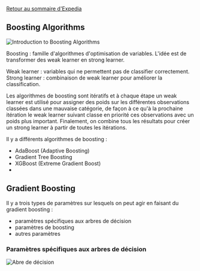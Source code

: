 
[Retour au sommaire d'Expedia](expedia_sommaire.md)

## Boosting Algorithms
![Introduction to Boosting Algorithms](http://www.analyticsvidhya.com/blog/2015/11/quick-introduction-boosting-algorithms-machine-learning/)

Boosting : famille d'algorithmes d'optimisation de variables. L'idée est de transformer des weak learner en strong learner.

Weak learner : variables qui ne permettent pas de classifier correctement.
Strong learner : combinaison de weak learner pour améliorer la classification.

Les algorithmes de boosting sont itératifs et à chaque étape un weak learner est utilisé pour assigner des poids sur les différentes observations classées dans une mauvaise catégorie, de façon à ce qu'à la prochaine itération le weak learner suivant classe en priorité ces observations avec un poids plus important.
Finalement, on combine tous les résultats pour créer un strong learner à partir de toutes les itérations.

Il y a différents algorithmes de boosting : 
* AdaBoost (Adaptive Boosting)
* Gradient Tree Boosting 
* XGBoost (Extreme Gradient Boost)
* 
## Gradient Boosting

Il y a trois types de paramètres sur lesquels on peut agir en faisant du gradient boosting : 
* paramètres spécifiques aux arbres de décision
* paramètres de boosting 
* autres paramètres

### Paramètres spécifiques aux arbres de décision

![Abre de décision](http://www.analyticsvidhya.com/wp-content/uploads/2016/02/tree-infographic.png)

